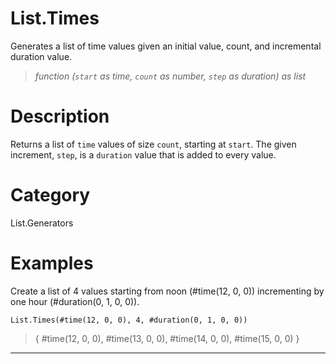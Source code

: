 ﻿# List.Times
Generates a list of time values given an initial value, count, and incremental duration value.
> _function (<code>start</code> as time, <code>count</code> as number, <code>step</code> as duration) as list_
# Description 
Returns a list of <code>time</code> values of size <code>count</code>, starting at <code>start</code>. The given increment, <code>step</code>, is a <code>duration</code> value that is added to every value.

# Category 
List.Generators
# Examples 
Create a list of 4 values starting from noon (#time(12, 0, 0)) incrementing by one hour (#duration(0, 1, 0, 0)).
```
List.Times(#time(12, 0, 0), 4, #duration(0, 1, 0, 0))
```
> {
    #time(12, 0, 0),
    #time(13, 0, 0),
    #time(14, 0, 0),
    #time(15, 0, 0)
}
***
